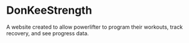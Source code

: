 # DonKeeStrength
A website created to allow powerlifter to program their workouts, track recovery, and see progress data. 
